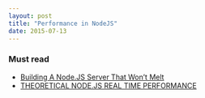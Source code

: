 ```yaml
---
layout: post
title: "Performance in NodeJS"
date: 2015-07-13
---
```

### Must read
* [Building A Node.JS Server That Won’t Melt](https://hacks.mozilla.org/2013/01/building-a-node-js-server-that-wont-melt-a-node-js-holiday-season-part-5/)
* [THEORETICAL NODE.JS REAL TIME PERFORMANCE](http://blog.3rd-eden.com/post/5809079469/theoretical-node-js-real-time-performance)